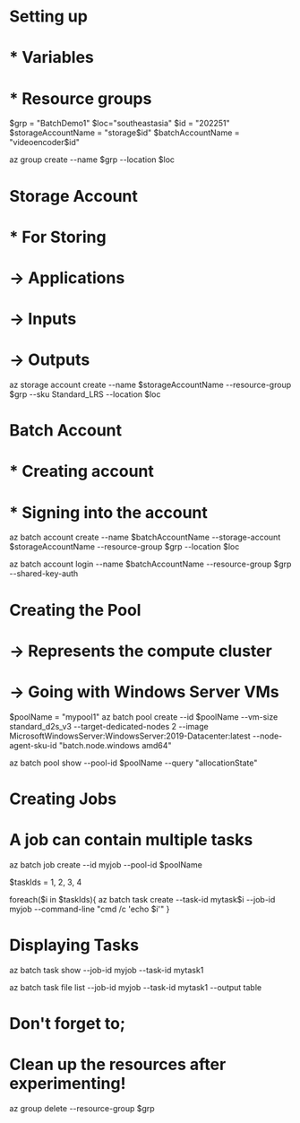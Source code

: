# Setting up
# * Variables
# * Resource groups
$grp = "BatchDemo1"
$loc="southeastasia"
$id = "202251"
$storageAccountName = "storage$id"
$batchAccountName = "videoencoder$id"

az group create --name $grp --location $loc 

# Storage Account
# * For Storing
# -> Applications
# -> Inputs
# -> Outputs
az storage account create --name $storageAccountName --resource-group $grp --sku Standard_LRS --location $loc

# Batch Account
# * Creating account
# * Signing into the account 
az batch account create --name $batchAccountName --storage-account $storageAccountName --resource-group $grp --location $loc

az batch account login --name $batchAccountName --resource-group $grp --shared-key-auth

# Creating the Pool
# -> Represents the compute cluster
# -> Going with Windows Server VMs
$poolName = "mypool1"
az batch pool create --id $poolName --vm-size standard_d2s_v3 --target-dedicated-nodes 2 --image MicrosoftWindowsServer:WindowsServer:2019-Datacenter:latest --node-agent-sku-id "batch.node.windows amd64"

az batch pool show --pool-id $poolName --query "allocationState"

# Creating Jobs
# A job can contain multiple tasks
az batch job create --id myjob --pool-id $poolName

$taskIds = 1, 2, 3, 4

foreach($i in $taskIds){
    az batch task create --task-id mytask$i --job-id myjob --command-line "cmd /c 'echo $i'"
}

# Displaying Tasks
az batch task show --job-id myjob --task-id mytask1

az batch task file list --job-id myjob --task-id mytask1 --output table

# Don't forget to;
# Clean up the resources after experimenting!
az group delete --resource-group $grp